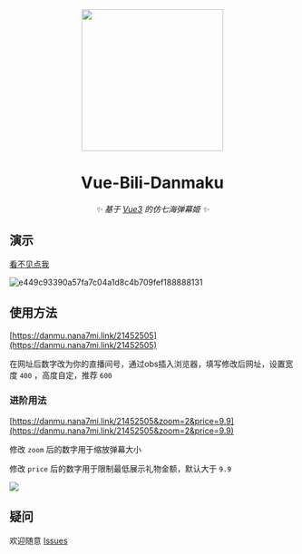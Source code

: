 <div align="center">

<img src="https://user-images.githubusercontent.com/41439182/185760079-a8f6c1ba-ebcf-40dd-b728-69dbf1978ede.png" width="250px" />

# Vue-Bili-Danmaku

_✨ 基于 [Vue3](https://github.com/vuejs/core) 的仿七海弹幕姬 ✨_  

</div>

## 演示

[看不见点我](https://user-images.githubusercontent.com/41439182/203388574-5cc51496-1613-4d19-a787-55360c3ab18e.gif)

![e449c93390a57fa7c04a1d8c4b709fef188888131](https://user-images.githubusercontent.com/41439182/203388574-5cc51496-1613-4d19-a787-55360c3ab18e.gif)

## 使用方法

[https://danmu.nana7mi.link/21452505](https://danmu.nana7mi.link/21452505)

在网址后数字改为你的直播间号，通过obs插入浏览器，填写修改后网址，设置宽度 `400` ，高度自定，推荐 `600`

### 进阶用法

[https://danmu.nana7mi.link/21452505&zoom=2&price=9.9](https://danmu.nana7mi.link/21452505&zoom=2&price=9.9)

修改 `zoom` 后的数字用于缩放弹幕大小

修改 `price` 后的数字用于限制最低展示礼物金额，默认大于 `9.9`

![](https://i0.hdslb.com/bfs/new_dyn/f5769d3e12b019800a707c8f49c58e15188888131.png)

## 疑问

欢迎随意 [Issues](https://github.com/Drelf2018/vue-bili-danmaku/issues)
